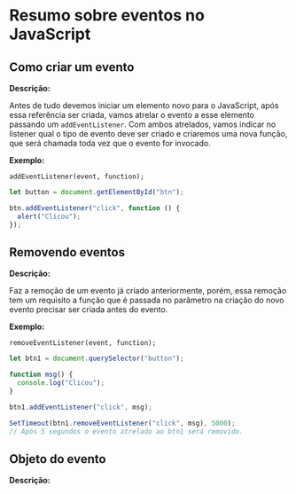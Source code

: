 # Resumo sobre eventos no JavaScript

## Como criar um evento

**Descrição:**

Antes de tudo devemos iniciar um elemento novo para o JavaScript, após essa referência ser criada, vamos atrelar o evento a esse elemento passando um `addEventListener`. Com ambos atrelados, vamos indicar no listener qual o tipo de evento deve ser criado e criaremos uma nova função, que será chamada toda vez que o evento for invocado.

**Exemplo:**

`addEventListener(event, function);`

```javascript
let button = document.getElementById("btn");

btn.addEventListener("click", function () {
  alert("Clicou");
});
```

## Removendo eventos

**Descrição:**

Faz a remoção de um evento já criado anteriormente, porém, essa remoção tem um requisito a função que é passada no parâmetro na criação do novo evento precisar ser criada antes do evento.

**Exemplo:**

`removeEventListener(event, function);`

```javascript
let btn1 = document.querySelector("button");

function msg() {
  console.log("Clicou");
}

btn1.addEventListener("click", msg);

SetTimeout(btn1.removeEventListener("click", msg), 5000);
// Após 5 segundos o evento atrelado ao btn1 será removido.
```

## Objeto do evento

**Descrição:**
